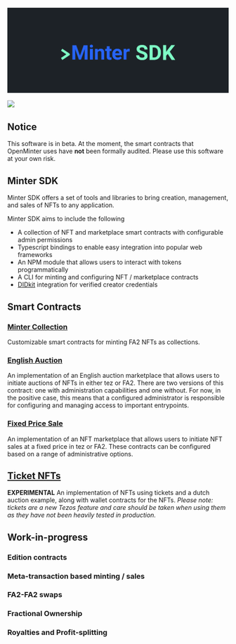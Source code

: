 ![Minter SDK header](/docs/mintersdkhead.png)

[![](https://img.shields.io/badge/license-MIT-brightgreen)](LICENSE)

## Notice

This software is in beta. At the moment, the smart contracts
that OpenMinter uses have **not** been formally audited. Please
use this software at your own risk.

## Minter SDK

Minter SDK offers a set of tools and libraries to bring creation, management, and sales of NFTs to any application. 

Minter SDK aims to include the following
- A collection of NFT and marketplace smart contracts with configurable admin permissions
- Typescript bindings to enable easy integration into popular web frameworks
- An NPM module that allows users to interact with tokens programmatically
- A CLI for minting and configuring NFT / marketplace contracts
- [DIDkit](https://www.spruceid.com/didkit) integration for verified creator credentials

## Smart Contracts

### [Minter Collection](minter_collection)
Customizable smart contracts for minting FA2 NFTs as collections.

### [English Auction](english_auction)
An implementation of an English auction marketplace that allows users to initiate auctions of NFTs in either tez or FA2. There are 
two versions of this contract: one with administration capabilities and one without. For now, in the positive case, this means that
a configured administrator is responsible for configuring and managing access to important entrypoints.

### [Fixed Price Sale](fixed_price_sale)
An implementation of an NFT marketplace that allows users to initiate NFT sales at a fixed price in tez or FA2. These contracts can be configured based on a range of administrative options.

## [Ticket NFTs](tickets)  

**EXPERIMENTAL** An implementation of NFTs using tickets and a dutch auction example, along with wallet contracts for the NFTs. 
*Please note: tickets are a new Tezos feature and care should be taken when using them as they have not been heavily tested in production.*

## Work-in-progress

### Edition contracts

### Meta-transaction based minting / sales

### FA2-FA2 swaps

### Fractional Ownership

### Royalties and Profit-splitting
